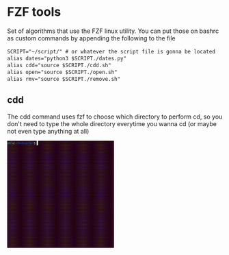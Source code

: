 # FZF tools

Set of algorithms that use the FZF linux utility. You can put those on bashrc as custom commands by appending the following to the file

```shell
SCRIPT="~/script/" # or whatever the script file is gonna be located
alias dates="python3 $SCRIPT./dates.py"
alias cdd="source $SCRIPT./cdd.sh"
alias open="source $SCRIPT./open.sh"
alias rmv="source $SCRIPT./remove.sh"
```



## cdd

The cdd command uses fzf to choose which directory to perform cd, so you don't need to type the whole directory everytime you wanna cd (or maybe not even type anything at all)

<img src="https://github.com/4tila/FZF_tools/blob/main/imgs/output.gif" width="250" height="250" />
